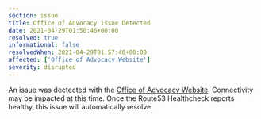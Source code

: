 ```yaml
---
section: issue
title: Office of Advocacy Issue Detected
date: 2021-04-29T01:50:46+00:00
resolved: true
informational: false
resolvedWhen: 2021-04-29T01:57:46+00:00
affected: ['Office of Advocacy Website']
severity: disrupted
---
```

An issue was dectected with the [Office of Advocacy Website](https://advocacy.sba.gov).  Connectivity may be impacted at this time.  Once the Route53 Healthcheck reports healthy, this issue will automatically resolve.
